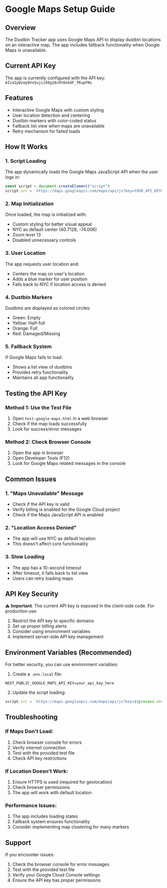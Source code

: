 # Google Maps Setup Guide

## Overview
The Dustbin Tracker app uses Google Maps API to display dustbin locations on an interactive map. The app includes fallback functionality when Google Maps is unavailable.

## Current API Key
The app is currently configured with the API key: `AIzaSyDzep9Vx5ujii94g10cHt6nkdF_fRupFNs`

## Features
- Interactive Google Maps with custom styling
- User location detection and centering
- Dustbin markers with color-coded status
- Fallback list view when maps are unavailable
- Retry mechanism for failed loads

## How It Works

### 1. Script Loading
The app dynamically loads the Google Maps JavaScript API when the user logs in:
```javascript
const script = document.createElement("script")
script.src = `https://maps.googleapis.com/maps/api/js?key=YOUR_API_KEY&libraries=places&callback=initGoogleMap`
```

### 2. Map Initialization
Once loaded, the map is initialized with:
- Custom styling for better visual appeal
- NYC as default center (40.7128, -74.006)
- Zoom level 13
- Disabled unnecessary controls

### 3. User Location
The app requests user location and:
- Centers the map on user's location
- Adds a blue marker for user position
- Falls back to NYC if location access is denied

### 4. Dustbin Markers
Dustbins are displayed as colored circles:
- Green: Empty
- Yellow: Half-full
- Orange: Full
- Red: Damaged/Missing

### 5. Fallback System
If Google Maps fails to load:
- Shows a list view of dustbins
- Provides retry functionality
- Maintains all app functionality

## Testing the API Key

### Method 1: Use the Test File
1. Open `test-google-maps.html` in a web browser
2. Check if the map loads successfully
3. Look for success/error messages

### Method 2: Check Browser Console
1. Open the app in browser
2. Open Developer Tools (F12)
3. Look for Google Maps related messages in the console

## Common Issues

### 1. "Maps Unavailable" Message
- Check if the API key is valid
- Verify billing is enabled for the Google Cloud project
- Check if the Maps JavaScript API is enabled

### 2. "Location Access Denied"
- The app will use NYC as default location
- This doesn't affect core functionality

### 3. Slow Loading
- The app has a 10-second timeout
- After timeout, it falls back to list view
- Users can retry loading maps

## API Key Security
⚠️ **Important**: The current API key is exposed in the client-side code. For production use:
1. Restrict the API key to specific domains
2. Set up proper billing alerts
3. Consider using environment variables
4. Implement server-side API key management

## Environment Variables (Recommended)
For better security, you can use environment variables:

1. Create a `.env.local` file:
```
NEXT_PUBLIC_GOOGLE_MAPS_API_KEY=your_api_key_here
```

2. Update the script loading:
```javascript
script.src = `https://maps.googleapis.com/maps/api/js?key=${process.env.NEXT_PUBLIC_GOOGLE_MAPS_API_KEY}&libraries=places&callback=initGoogleMap`
```

## Troubleshooting

### If Maps Don't Load:
1. Check browser console for errors
2. Verify internet connection
3. Test with the provided test file
4. Check API key restrictions

### If Location Doesn't Work:
1. Ensure HTTPS is used (required for geolocation)
2. Check browser permissions
3. The app will work with default location

### Performance Issues:
1. The app includes loading states
2. Fallback system ensures functionality
3. Consider implementing map clustering for many markers

## Support
If you encounter issues:
1. Check the browser console for error messages
2. Test with the provided test file
3. Verify your Google Cloud Console settings
4. Ensure the API key has proper permissions 